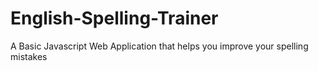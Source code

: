 # English-Spelling-Trainer
A Basic Javascript Web Application that helps you improve your spelling mistakes
